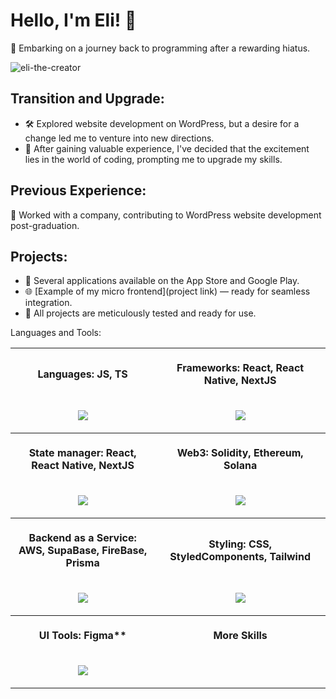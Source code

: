 # Hello, I'm Eli! 👋

🚀 Embarking on a journey back to programming after a rewarding hiatus.

<p align="left"> <img src="https://komarev.com/ghpvc/?username=eli-the-creator&label=Profile%20views&color=0e75b6&style=flat" alt="eli-the-creator" /> </p>

<h2>Transition and Upgrade:</h2>

- 🛠️ Explored website development on WordPress, but a desire for a change led me to venture into new directions.
- 🔄 After gaining valuable experience, I've decided that the excitement lies in the world of coding, prompting me to upgrade my skills.

<h2>Previous Experience:</h2>

💼 Worked with a company, contributing to WordPress website development post-graduation.

<h2>Projects:</h2>

- 📱 Several applications available on the App Store and Google Play.
- 🌐 [Example of my micro frontend](project link) — ready for seamless integration.
- 🔧 All projects are meticulously tested and ready for use.

<span style="text-decoration: none;">Languages and Tools:</span>

<table>
  <tr>
    <th align="center" style="text-decoration: none;">
      <img width="441" height="1">
      <p>
          Languages: JS, TS
      </p>
    </th>
    <th align="center" style="text-decoration: none;">
      <img width="441" height="1">
      <p>
          Frameworks: React, React Native, NextJS
      </p>
    </th>
  </tr>
  <tr>
    <td>
      <!-- Languages -->
      <p align="center">
        <img src="https://skillicons.dev/icons?i=js,ts" />
      </p>
    </td>
    <td>
      <!-- Frameworks -->
      <p align="center">
        <img src="https://skillicons.dev/icons?i=react,electron,nextjs" />
      </p>
    </td>
  </tr>
  <tr>
    <th align="center" style="text-decoration: none;">
      <img width="441" height="1">
      <p>
          State manager: React, React Native, NextJS
      </p>
    </th>
    <th align="center" style="text-decoration: none;">
      <img width="441" height="1">
      <p>
          Web3: Solidity, Ethereum, Solana
      </p>
    </th>
  </tr>
  <tr>
    <td>
      <!-- State manager -->
      <p align="center">
        <img src="https://skillicons.dev/icons?i=redux,redis" />
      </p>
    </td>
    <td>
      <!-- Web3 -->
      <p align="center">
        <img src="https://skillicons.dev/icons?i=solidity" />
      </p>
    </td>
  </tr>
  <tr>
    <th align="center" style="text-decoration: none;">
      <img width="441" height="1">
      <p>
          Backend as a Service: AWS, SupaBase, FireBase, Prisma
      </p>
    </th>
    <th align="center" style="text-decoration: none;">
      <img width="441" height="1">
      <p>
          Styling: CSS, StyledComponents, Tailwind
      </p>
    </th>
  </tr>
  <tr>
    <td>
      <!-- BaaS -->
      <p align="center">
        <img src="https://skillicons.dev/icons?i=aws,supabase,firebase,prisma" />
      </p>
    </td>
    <td>
      <!-- Styling -->
      <p align="center">
        <img src="https://skillicons.dev/icons?i=css,styledcomponents,tailwind" />
      </p>
    </td>
  </tr>
  <tr>
    <th align="center" style="text-decoration: none;">
      <img width="441" height="1">
      <p>
          UI Tools: Figma**
      </p>
    </th>
    <th align="center" style="text-decoration: none;">
      <img width="441" height="1">
      <p>
          More Skills
      </p>
    </th>
  </tr>
  <tr>
    <td>
      <!-- UI Tools -->
      <p align="center">
        <img src="https://skillicons.dev/icons?i=figma" />
      </p>
    </td>
  </tr>
</table>

